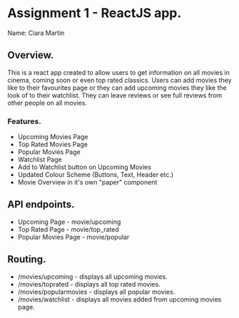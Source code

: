# Assignment 1 - ReactJS app.

Name: Ciara Martin

## Overview.

This is a react app created to allow users to get information on all movies in cinema, coming soon or even top rated classics. Users can add movies they like to their favourites page or they can add upcoming movies they like the look of to their watchlist. They can leave reviews or see full reviews from other people on all movies.

### Features.
 
+ Upcoming Movies Page
+ Top Rated Movies Page
+ Popular Movies Page
+ Watchlist Page
+ Add to Watchlist button on Upcoming Movies
+ Updated Colour Scheme (Buttons, Text, Header etc.)
+ Movie Overview in it's own "paper" component

## API endpoints.

+ Upcoming Page - movie/upcoming
+ Top Rated Page - movie/top_rated
+ Popular Movies Page - movie/popular

## Routing.

+ /movies/upcoming - displays all upcoming movies.
+ /movies/toprated - displays all top rated movies.
+ /movies/popularmovies - displays all popular movies.
+ /movies/watchlist - displays all movies added from upcoming movies page.